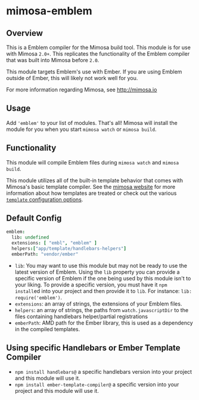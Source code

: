 mimosa-emblem
===========

## Overview

This is a Emblem compiler for the Mimosa build tool. This module is for use with Mimosa `2.0+`.  This replicates the functionality of the Emblem compiler that was built into Mimosa before `2.0`.

This module targets Emblem's use with Ember. If you are using Emblem outside of Ember, this will likely not work well for you.

For more information regarding Mimosa, see http://mimosa.io

## Usage

Add `'emblem'` to your list of modules.  That's all!  Mimosa will install the module for you when you start `mimosa watch` or `mimosa build`.

## Functionality

This module will compile Emblem files during `mimosa watch` and `mimosa build`.

This module utilizes all of the built-in template behavior that comes with Mimosa's basic template compiler.  See the [mimosa website](http://mimosa.io/compilers.html#mt) for more information about how templates are treated or check out the various [`template` configuration options](http://mimosa.io/configuration.html#templates).

## Default Config

```coffeescript
emblem:
  lib: undefined
  extensions: [ "embl", "emblem" ]
  helpers:["app/template/handlebars-helpers"]
  emberPath: "vendor/ember"
```

* `lib`: You may want to use this module but may not be ready to use the latest version of Emblem. Using the `lib` property you can provide a specific version of Emblem if the one being used by this module isn't to your liking. To provide a specific version, you must have it `npm install`ed into your project and then provide it to `lib`. For instance: `lib: require('emblem')`.
* `extensions`: an array of strings, the extensions of your Emblem files.
* `helpers`: an array of strings, the paths from `watch.javascriptDir` to the files containing handlebars helper/partial registrations
* `emberPath`: AMD path for the Ember library, this is used as a dependency in the compiled templates.

## Using specific Handlebars or Ember Template Compiler
* `npm install handlebars@` a specific handlebars version into your project and this module will use it.
* `npm install ember-template-compiler@` a specific version into your project and this module will use it.
